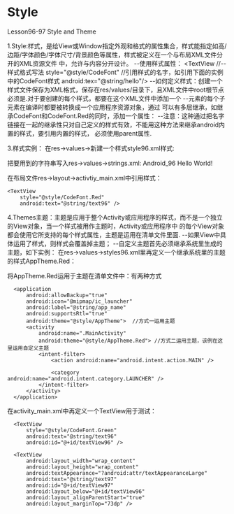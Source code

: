 # Style

Lesson96-97 Style and Theme

1.Style:样式，是给View或Window指定外观和格式的属性集合，样式能指定如高/边距/字体颜色/字体尺寸/背景颜色等属性，样式被定义在一个与布局XML文件分开的XML资源文件   中，允许与内容分开设计。
  --使用样式属性：
  <TextView
    //--样式格式写法
    style="@style/CodeFont"     //引用样式的名字，如引用下面的实例中的CodeFont样式 
    android:tex="@string/hello"/>
  --如何定义样式：创建一个样式文件保存为XML格式，保存在res/values/目录下，且XML文件中root根节点必须是<resources>.对于要创建的每个样式，都要在这个XML文件中添加一个<style>元素，并用name属性唯一标识这个样式（这个属性是必须的），然后给样式的每个属性添加一个<item>元素，这个元素的name属性用于声明样式属性名即要定义什么属性，属性值放在一组<item>之间，给<item>元素的值可以是一个字符串/十六进制的颜色/另一个资源类型的引用/或者依赖样式属性的其他值。如下实例：
    <?xml version="1.0" encoding="utf-8"?>
    //--通过样式名称来调用该样式，即用style="@style/CodeFont"来引用该样式
    <resources>
        //--parent是一个继承，指定了另一个样式的资源ID，继承一个其他样式
        <style name="CodeFont" parent="@android:style/TextAppearance.Medium">  
            <item name="android:layout_width">fill_parent</item>
            <item name="android:layout_height">wrap_content</item>
            <item name="android:textColor">#00FF00</item>
            <item name="android:typeface">monospace</item>
        </style>
    </resources>
    --<resource>元素的每个子元素在编译时都要被转换成一个应用程序资源对象，通过<style>元素的name属性值来引用，记住：把XML中定义的一个样式用作一个Activity或应用程序的主题与给一个View对象定义样式完全相同，如上面定义的样式能够用于一个View对象，或者用作一个Activity或者应用程序的主题.实际上运用到View上就是样式，运用到Activity就是主题.

2.样式继承性：<style>元素中的parent属性可以继承一个即存在的样式属性，然后只定义需要改变和添加的属性，你能够继承自己定义的样式，也可以继承平台内置的样式。如 
             上面的实例中parent="@android:style/TextAppearance.Medium"就是继承平台内置的样式.
  --如果要继承自己定义的样式，就不必使用parent属性，但是要把想要继承的样式名做新样式名的前缀(用点分开)。如创建一个新的继承上面定义的CodeFont样式的样式，但
    要使用红色的文件，可以设计以下新样式：
    <style name="CodeFont.Red">   
            <item name="android:textColor">#FF0000</item> 
    </style>
    可以有多层继承，如继承CodeFont和CodeFont.Red的同时，添加一个属性：
    <style name="CodeFont.Red.Big">
        <item name="android:textSize">60sp</item>
    </style>
    --注意：这种通过把名字链接在一起的继承性只对自己定义的样式有效，不能用这种方法来继承android内置的样式，要引用内置的样式，         必须使用parent属性.

3.样式实例：
  在res->values->新建一个样式style96.xml样式:
  <?xml version="1.0" encoding="utf-8"?>
  <resources>
    <style name="CodeFont" parent="@android:style/TextAppearance.Medium"> //继承平台内部的样式要用parent
        <item name="android:layout_width">fill_parent</item>
        <item name="android:layout_height">wrap_content</item>
        <item name="android:textColor">#00FF00</item>
        <item name="android:textSize">30sp</item>
        <item name="android:typeface">monospace</item>
    </style>
    <style name="CodeFont.Red">  //继承自己定义的样式，不需要parent，但要用继承的样式名做新样式名的前缀+.+自己的名字
        <item name="android:textColor">#FF0000</item>
    </style>
  </resources>

  把要用到的字符串写入res->values->strings.xml:
  <resources>
    <string name="app_name">Android_96</string>
    <string name="text96">Hello World!</string>
  </resources>
  
  在布局文件res->layout->activtiy_main.xml中引用样式：
  <?xml version="1.0" encoding="utf-8"?>
  <RelativeLayout xmlns:android="http://schemas.android.com/apk/res/android"
    xmlns:tools="http://schemas.android.com/tools"
    android:layout_width="match_parent"
    android:layout_height="match_parent"
    android:paddingBottom="@dimen/activity_vertical_margin"
    android:paddingLeft="@dimen/activity_horizontal_margin"
    android:paddingRight="@dimen/activity_horizontal_margin"
    android:paddingTop="@dimen/activity_vertical_margin"
    tools:context="com.example.mackerlee.android_96.MainActivity">

    <TextView
        style="@style/CodeFont.Red"
        android:text="@string/text96" />
  </RelativeLayout>
  
4.Themes主题：主题是应用于整个Activity或应用程序的样式，而不是一个独立的View对象，当一个样式被用作主题时，Activity或应用程序中
              的每个View对象都会使用它所支持的每个样式属性，主题是运用在清单文件里面.
  --如果View中具体运用了样式，则样式会覆盖掉主题；
  --自定义主题首先必须继承系统里生成的主题，如下实例：
  在res->values->styles96.xml里再定义一个继承系统里的主题的样式AppTheme.Red：
  <?xml version="1.0" encoding="utf-8"?>
  <resources>
      <style name="CodeFont" parent="@android:style/TextAppearance.Medium">
          <item name="android:layout_width">fill_parent</item>
          <item name="android:layout_height">wrap_content</item>
          <item name="android:textColor">#00FF00</item>
          <item name="android:textSize">30sp</item>
          <item name="android:typeface">monospace</item>
      </style>
      <style name="CodeFont.Green">
          <item name="android:textColor">#00FF00</item>
      </style>
      <style name="CodeFont.Green.Big">
          <item name="android:textSize">60sp</item>
      </style>
      <style name="AppTheme.Red">
          <item name="android:textColor">#FF0000</item>
          <item name="android:textSize">60sp</item>
      </style>
  </resources>
  将AppTheme.Red运用于主题在清单文件中：有两种方式
  <?xml version="1.0" encoding="utf-8"?>
  <manifest xmlns:android="http://schemas.android.com/apk/res/android"
      package="com.example.mackerlee.android_96">
  
      <application
          android:allowBackup="true"
          android:icon="@mipmap/ic_launcher"
          android:label="@string/app_name"
          android:supportsRtl="true"
          android:theme="@style/AppTheme">  //方式一运用主题
          <activity
              android:name=".MainActivity"
              android:theme="@style/AppTheme.Red"> //方式二运用主题，该例在这里运用自定义主题
              <intent-filter>
                  <action android:name="android.intent.action.MAIN" />
  
                  <category android:name="android.intent.category.LAUNCHER" />
              </intent-filter>
          </activity>
      </application>
  
  </manifest>
  在activity_main.xml中再定义一个TextView用于测试：
  <?xml version="1.0" encoding="utf-8"?>
  <RelativeLayout xmlns:android="http://schemas.android.com/apk/res/android"
      xmlns:tools="http://schemas.android.com/tools"
      android:layout_width="match_parent"
      android:layout_height="match_parent"
      android:paddingBottom="@dimen/activity_vertical_margin"
      android:paddingLeft="@dimen/activity_horizontal_margin"
      android:paddingRight="@dimen/activity_horizontal_margin"
      android:paddingTop="@dimen/activity_vertical_margin"
      tools:context="com.example.mackerlee.android_96.MainActivity">
  
      <TextView
          style="@style/CodeFont.Green"
          android:text="@string/text96"
          android:id="@+id/textView96" />
  
      <TextView
          android:layout_width="wrap_content"
          android:layout_height="wrap_content"
          android:textAppearance="?android:attr/textAppearanceLarge"
          android:text="@string/text97"
          android:id="@+id/textView97"
          android:layout_below="@+id/textView96"
          android:layout_alignParentStart="true"
          android:layout_marginTop="73dp" />
  </RelativeLayout>
 
